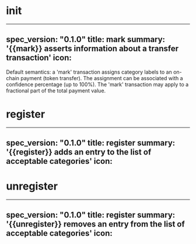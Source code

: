 <h1 class="contract">init</h1>

---
spec_version: "0.1.0"
title: mark
summary: '{{mark}} asserts information about a transfer transaction'
icon: 
---

Default semantics: a 'mark' transaction assigns category labels to an on-chain payment (token transfer). The assignment can be associated with a confidence percentage (up to 100%). The 'mark' transaction may apply to a fractional part of the total payment value.

<h1 class="contract">register</h1>

---
spec_version: "0.1.0"
title: register
summary: '{{register}} adds an entry to the list of acceptable categories'
icon: 
---


<h1 class="contract">unregister</h1>

---
spec_version: "0.1.0"
title: register
summary: '{{unregister}} removes an entry from the list of acceptable categories'
icon: 
---

